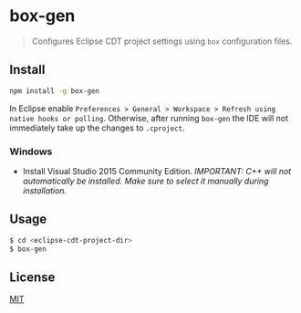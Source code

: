 # box-gen

> Configures Eclipse CDT project settings using `box` configuration files.

## Install

```bash
npm install -g box-gen
```

In Eclipse enable `Preferences > General > Workspace > Refresh using native hooks or polling`. Otherwise, after running `box-gen` the IDE will not immediately take up the changes to `.cproject`. 

### Windows

- Install Visual Studio 2015 Community Edition.
  *IMPORTANT: C++ will not automatically be installed. Make sure to select it manually during installation.*

## Usage

```bash
$ cd <eclipse-cdt-project-dir>
$ box-gen
```

## License

[MIT](http://vjpr.mit-license.org)
